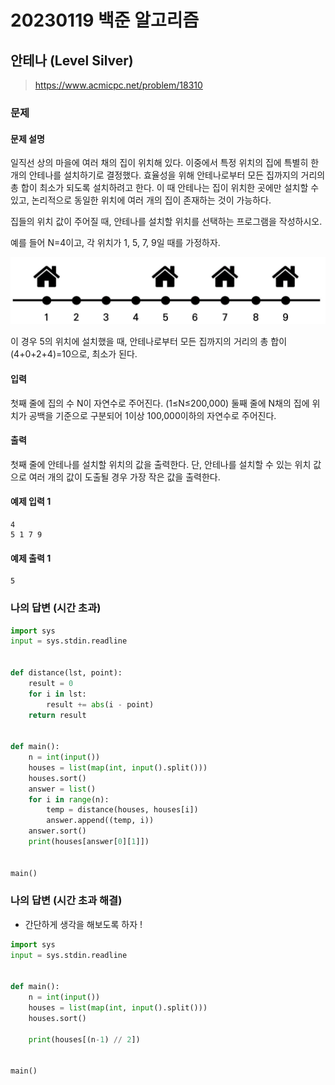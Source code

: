 # 20230119 백준 알고리즘

## 안테나 (Level Silver)
> https://www.acmicpc.net/problem/18310

### 문제
#### 문제 설명
일직선 상의 마을에 여러 채의 집이 위치해 있다. 이중에서 특정 위치의 집에 특별히 한 개의 안테나를 설치하기로 결정했다. 효율성을 위해 안테나로부터 모든 집까지의 거리의 총 합이 최소가 되도록 설치하려고 한다. 이 때 안테나는 집이 위치한 곳에만 설치할 수 있고, 논리적으로 동일한 위치에 여러 개의 집이 존재하는 것이 가능하다.

집들의 위치 값이 주어질 때, 안테나를 설치할 위치를 선택하는 프로그램을 작성하시오.

예를 들어 N=4이고, 각 위치가 1, 5, 7, 9일 때를 가정하자.

![](image/18310.png)

이 경우 5의 위치에 설치했을 때, 안테나로부터 모든 집까지의 거리의 총 합이 (4+0+2+4)=10으로, 최소가 된다.

#### 입력
첫째 줄에 집의 수 N이 자연수로 주어진다. (1≤N≤200,000) 둘째 줄에 N채의 집에 위치가 공백을 기준으로 구분되어 1이상 100,000이하의 자연수로 주어진다.

#### 출력
첫째 줄에 안테나를 설치할 위치의 값을 출력한다. 단, 안테나를 설치할 수 있는 위치 값으로 여러 개의 값이 도출될 경우 가장 작은 값을 출력한다.

#### 예제 입력 1
```
4
5 1 7 9
```

#### 예제 출력 1
```
5
```

### 나의 답변 (시간 초과)
```python
import sys
input = sys.stdin.readline


def distance(lst, point):
    result = 0
    for i in lst:
        result += abs(i - point)
    return result


def main():
    n = int(input())
    houses = list(map(int, input().split()))
    houses.sort()
    answer = list()
    for i in range(n):
        temp = distance(houses, houses[i])
        answer.append((temp, i))
    answer.sort()
    print(houses[answer[0][1]])


main()
```

### 나의 답변 (시간 초과 해결)
- 간단하게 생각을 해보도록 하자 !

```python
import sys
input = sys.stdin.readline


def main():
    n = int(input())
    houses = list(map(int, input().split()))
    houses.sort()

    print(houses[(n-1) // 2])


main()
```